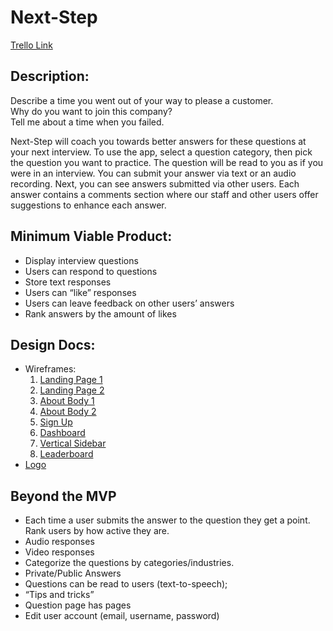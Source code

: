 # Next-Step
[Trello Link](https://trello.com/b/HhKQOq6N/51-capstone-group-7)
<h2>Description: </h2>

Describe a time you went out of your way to please a customer.<br/>
Why do you want to join this company? <br/>
Tell me about a time when you failed. <br/>

Next-Step will coach you towards better answers for these questions at your next interview.
To use the app, select a question category, then pick the question you want to practice.
The question will be read to you as if you were in an interview.
You can submit your answer via text or an audio recording.
Next, you can see answers submitted via other users.
Each answer contains a comments section where our staff and other users offer suggestions to enhance each answer.

<section>
  <h2>
    Minimum Viable Product:
  </h2>
  <ul>
    <li> Display interview questions </li>
    <li> Users can respond to questions </li>
    <li> Store text responses </li>
    <li> Users can “like” responses </li>
    <li> Users can leave feedback on other users’ answers </li>
    <li> Rank answers by the amount of likes </li>
  </ul>
</section>

<section>
  <h2>
    Design Docs:
  </h2>
  <ul>
    <li>
      Wireframes: <br/>
      <ol>
        <li><a href='https://drive.google.com/open?id=1RqS7IVDZCWxnBut68IQOm9Kg2DgeIkHI'> Landing Page 1</a></li>
        <li><a href='https://drive.google.com/open?id=1BSRngrcY2ly1-ltLFlxVdkjUAQq7sLYz'> Landing Page 2</a></li>      
        <li><a href='https://drive.google.com/open?id=1P3M5FFofWief-3CIW4DHJetjMV2lSlhI'> About Body 1</a></li>
        <li><a href='https://drive.google.com/open?id=1M1PaVlp2PsFVfGd7rAzSawn6OUPaYimq'> About Body 2</a></li>
        <li><a href='https://drive.google.com/open?id=15IdhE0lLELpJU8tBc3Ke9r5OfLWogeOD'> Sign Up </a></li>
        <li><a href='https://drive.google.com/open?id=1f8D6hocuhWEf0lM_ZHmnCRnNP1S_auCk'> Dashboard </a></li>
        <li><a href='https://drive.google.com/open?id=1rTZHlG_4_Xsl-txFYRyB3qIM06MqJPSY'> Vertical Sidebar </a></li>
        <li><a href='https://drive.google.com/open?id=1e74Bjo-yDa6TTiSe7R-de6jpvMJ09EWo'> Leaderboard </a></li>
      </ol>
    </li>
    <li>
      <a href='https://drive.google.com/open?id=13U1OO5m9BNeiOOWW9FMqtEtz-6y-fXsg'>Logo</a>
    </li>
  </ul>
</section>

<section>
  <h2>
    Beyond the MVP
  </h2>
  <ul>
    <li>Each time a user submits the answer to the question they get a point. Rank users by how active they are.</li>
    <li>Audio responses</li>
    <li>Video responses</li>
    <li>Categorize the questions by categories/industries.</li>
    <li>Private/Public Answers</li>
    <li>Questions can be read to users (text-to-speech);</li>
    <li>“Tips and tricks”</li>
    <li>Question page has pages</li>
    <li>Edit user account (email, username, password)</li>
    
  </ul>  
</section>

